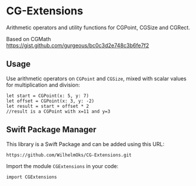 # CG-Extensions

Arithmetic operators and utility functions for CGPoint, CGSize and CGRect.

Based on CGMath https://gist.github.com/gurgeous/bc0c3d2e748c3b6fe7f2

## Usage

Use arithmetic operators on `CGPoint` and `CGSize`, mixed with scalar values for multiplication and division:

```
let start = CGPoint(x: 5, y: 7)
let offset = CGPoint(x: 3, y: -2)
let result = start + offset * 2
//result is a CGPoint with x=11 and y=3 
```

## Swift Package Manager

This library is a Swift Package and can be added using this URL:
```
https://github.com/WilhelmOks/CG-Extensions.git
```

Import the module `CGExtensions` in your code:
```
import CGExtensions
```
